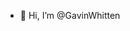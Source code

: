 - 👋 Hi, I’m @GavinWhitten

<!---
GavinWhitten/GavinWhitten is a ✨ special ✨ repository because its `README.md` (this file) appears on your GitHub profile.
You can click the Preview link to take a look at your changes.
--->
